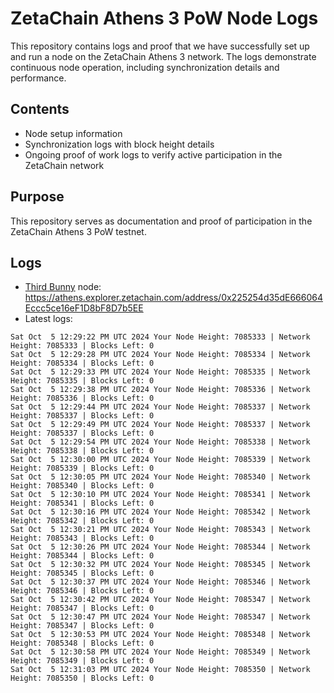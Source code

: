 # ZetaChain Athens 3 PoW Node Logs
This repository contains logs and proof that we have successfully set up and run a node on the ZetaChain Athens 3 network. The logs demonstrate continuous node operation, including synchronization details and performance.

## Contents
- Node setup information
- Synchronization logs with block height details
- Ongoing proof of work logs to verify active participation in the ZetaChain network

## Purpose
This repository serves as documentation and proof of participation in the ZetaChain Athens 3 PoW testnet.

## Logs

- [Third Bunny](https://thirdbunny.xyz/) node: https://athens.explorer.zetachain.com/address/0x225254d35dE666064Eccc5ce16eF1D8bF8D7b5EE
- Latest logs:
```
Sat Oct  5 12:29:22 PM UTC 2024 Your Node Height: 7085333 | Network Height: 7085333 | Blocks Left: 0
Sat Oct  5 12:29:28 PM UTC 2024 Your Node Height: 7085334 | Network Height: 7085334 | Blocks Left: 0
Sat Oct  5 12:29:33 PM UTC 2024 Your Node Height: 7085335 | Network Height: 7085335 | Blocks Left: 0
Sat Oct  5 12:29:38 PM UTC 2024 Your Node Height: 7085336 | Network Height: 7085336 | Blocks Left: 0
Sat Oct  5 12:29:44 PM UTC 2024 Your Node Height: 7085337 | Network Height: 7085337 | Blocks Left: 0
Sat Oct  5 12:29:49 PM UTC 2024 Your Node Height: 7085337 | Network Height: 7085337 | Blocks Left: 0
Sat Oct  5 12:29:54 PM UTC 2024 Your Node Height: 7085338 | Network Height: 7085338 | Blocks Left: 0
Sat Oct  5 12:30:00 PM UTC 2024 Your Node Height: 7085339 | Network Height: 7085339 | Blocks Left: 0
Sat Oct  5 12:30:05 PM UTC 2024 Your Node Height: 7085340 | Network Height: 7085340 | Blocks Left: 0
Sat Oct  5 12:30:10 PM UTC 2024 Your Node Height: 7085341 | Network Height: 7085341 | Blocks Left: 0
Sat Oct  5 12:30:16 PM UTC 2024 Your Node Height: 7085342 | Network Height: 7085342 | Blocks Left: 0
Sat Oct  5 12:30:21 PM UTC 2024 Your Node Height: 7085343 | Network Height: 7085343 | Blocks Left: 0
Sat Oct  5 12:30:26 PM UTC 2024 Your Node Height: 7085344 | Network Height: 7085344 | Blocks Left: 0
Sat Oct  5 12:30:32 PM UTC 2024 Your Node Height: 7085345 | Network Height: 7085345 | Blocks Left: 0
Sat Oct  5 12:30:37 PM UTC 2024 Your Node Height: 7085346 | Network Height: 7085346 | Blocks Left: 0
Sat Oct  5 12:30:42 PM UTC 2024 Your Node Height: 7085347 | Network Height: 7085347 | Blocks Left: 0
Sat Oct  5 12:30:47 PM UTC 2024 Your Node Height: 7085347 | Network Height: 7085347 | Blocks Left: 0
Sat Oct  5 12:30:53 PM UTC 2024 Your Node Height: 7085348 | Network Height: 7085348 | Blocks Left: 0
Sat Oct  5 12:30:58 PM UTC 2024 Your Node Height: 7085349 | Network Height: 7085349 | Blocks Left: 0
Sat Oct  5 12:31:03 PM UTC 2024 Your Node Height: 7085350 | Network Height: 7085350 | Blocks Left: 0
```
